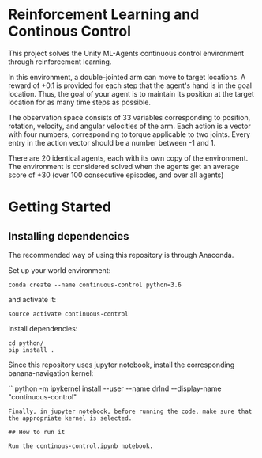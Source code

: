 # Reinforcement Learning and Continous Control
This project solves the Unity ML-Agents continuous control environment through reinforcement learning.

In this environment, a double-jointed arm can move to target locations. A reward of +0.1 is provided for each step that the agent's hand is in the goal location. Thus, the goal of your agent is to maintain its position at the target location for as many time steps as possible.

The observation space consists of 33 variables corresponding to position, rotation, velocity, and angular velocities of the arm. Each action is a vector with four numbers, corresponding to torque applicable to two joints. Every entry in the action vector should be a number between -1 and 1.

There are 20 identical agents, each with its own copy of the environment.
The environment is considered solved when the agents get an average score of +30 (over 100 consecutive episodes, and over all agents)

# Getting Started

## Installing dependencies

The recommended way of using this repository is through Anaconda.

Set up your world environment:
```
conda create --name continuous-control python=3.6
```

and activate it:

```
source activate continuous-control
```
Install dependencies:

```
cd python/
pip install .
```

Since this repository uses jupyter notebook, install the corresponding banana-navigation kernel:

``
python -m ipykernel install --user --name drlnd --display-name "continuous-control"
```
Finally, in jupyter notebook, before running the code, make sure that the appropriate kernel is selected.

## How to run it

Run the continous-control.ipynb notebook.
